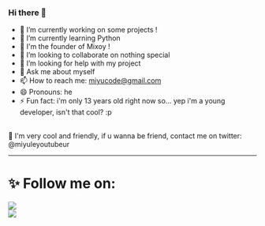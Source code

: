 ### Hi there 👋

- 🔭 I’m currently working on some projects !
- 🌱 I’m currently learning Python
- 👀 I'm the founder of Mixoy !
- 👯 I’m looking to collaborate on nothing special
- 🤔 I’m looking for help with my project
- 💬 Ask me about myself
- 📫 How to reach me: miyucode@gmail.com
- 😄 Pronouns: he
- ⚡ Fun fact: i'm only 13 years old right now so... yep i'm a young developer, isn't that cool? :p

<br>
💛 I'm very cool and friendly, if u wanna be friend, contact me on twitter: @miyuleyoutubeur
</br>
<hr>

<h1>✨ Follow me on:</h1>
<a href="https://twitter.com/miyuleyoutubeur">
  <img src="https://img.shields.io/badge/Twitter-7CB9E8?style=for-the-badge&logo=Twitter&logoColor=blue"></img>
</a><br>
<a href="https://www.youtube.com/channel/UCHPUhYH74T4Rzwjxwv6BYgg"><img src="https://img.shields.io/badge/YouTube-FF0000?style=for-the-badge&logo=youtube&logoColor=white" align="center"></a>
